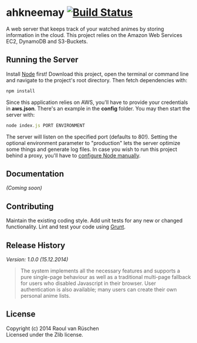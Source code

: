 # ahkneemay [![Build Status](https://travis-ci.org/vanruesc/ahkneemay.svg?branch=master)](http://travis-ci.org/vanruesc/ahkneemay)

A web server that keeps track of your watched animes by storing information in the cloud. This project relies on the Amazon Web Services EC2, DynamoDB and S3-Buckets.

## Running the Server

Install [Node](http://nodejs.org/) first! Download this project, open the terminal or command line and navigate to the project's root directory. Then fetch dependencies with:

```javascript
npm install
```

Since this application relies on AWS, you'll have to provide your credentials in __aws.json__. There's an example in the __config__ folder. You may then start the server with:

```javascript
node index.js PORT ENVIRONMENT
```

The server will listen on the specified port (defaults to 80!). Setting the optional environment parameter to "production" lets the server optimize some things and generate log files. In case you wish to run this project behind a proxy, you'll have to [configure Node manually](http://jjasonclark.com/how-to-setup-node-behind-web-proxy).

## Documentation
_(Coming soon)_

## Contributing
Maintain the existing coding style. Add unit tests for any new or changed functionality. Lint and test your code using [Grunt](http://gruntjs.com/).

## Release History
_Version: 1.0.0 (15.12.2014)_
> The system implements all the necessary features and supports a pure single-page behaviour as well as a traditional multi-page fallback for users who disabled Javascript in their browser. User authentication is also available; many users can create their own personal anime lists.

## License
Copyright (c) 2014 Raoul van Rüschen  
Licensed under the Zlib license.
